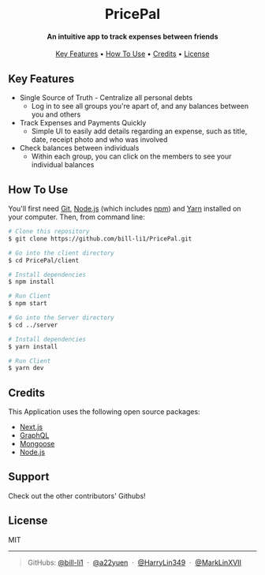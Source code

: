 
  
<h1 align="center">
  <br>
<!-- <img src="=" alt="PricePal" width="200"> -->
  <br>
  PricePal
  <br>
</h1>

<h4 align="center">An intuitive app to track expenses between friends </h4>

<p align="center">
  <a href="#key-features">Key Features</a> •
  <a href="#how-to-use">How To Use</a> •
  <a href="#credits">Credits</a> •
  <a href="#license">License</a>
</p>

## Key Features

* Single Source of Truth - Centralize all personal debts
  - Log in to see all groups you're apart of, and any balances between you and others
* Track Expenses and Payments Quickly
  - Simple UI to easily add details regarding an expense, such as title, date, receipt photo and who was involved
* Check balances between individuals
	* Within each group, you can click on the members to see your individual balances


## How To Use

You'll first need [Git](https://git-scm.com), [Node.js](https://nodejs.org/en/download/) (which includes [npm](http://npmjs.com)) and [Yarn](https://www.npmjs.com/package/yarn) installed on your computer. Then, from command line:

```bash
# Clone this repository
$ git clone https://github.com/bill-li1/PricePal.git

# Go into the client directory
$ cd PricePal/client

# Install dependencies
$ npm install

# Run Client
$ npm start

# Go into the Server directory
$ cd ../server

# Install dependencies
$ yarn install

# Run Client
$ yarn dev

```
## Credits

This Application uses the following open source packages:

- [Next.js](https://nextjs.org/)
- [GraphQL](https://graphql.org/)
- [Mongoose](https://mongoosejs.com/)
- [Node.js](https://nodejs.org/)


## Support

Check out the other contributors' Githubs!

## License

MIT

---

> GitHubs: [@bill-li1](https://github.com/bill-li1) &nbsp;&middot;&nbsp;  [@a22yuen](https://github.com/a22yuen) &nbsp;&middot;&nbsp; [@HarryLin349](https://github.com/HarryLin349) &nbsp;&middot;&nbsp; [@MarkLinXVII](https://github.com/MarkLinXVII) 

